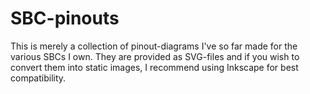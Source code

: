 # SBC-pinouts
This is merely a collection of pinout-diagrams I've so far made for the various SBCs I own. They are provided as SVG-files and if you wish to convert them into static images, I recommend using Inkscape for best compatibility.
